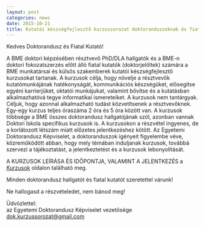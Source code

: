 ```yaml
---
layout: post
categories: news
date: 2015-10-21
title: Kutatói készségfejlesztő kurzussorozat doktoranduszoknak és fiatal kutatóknak
---
```


Kedves Doktorandusz és Fiatal Kutató!

A BME doktori képzésében résztvevő PhD/DLA hallgatók és a BME-n doktori fokozatszerzés előtt álló fiatal kutatók (doktorjelöltek) számára a BME munkatársai és külsős szakemberek kutatói készségfejlesztő kurzusokat tartanak. A kurzusok célja, hogy növelje a résztvevők kutatómunkájának hatékonyságát, kommunikációs készségüket, elősegítse egyéni karrierjüket, oktatói munkájukat, valamint bővítse és a kutatásban alkalmazhatóvá tegye informatikai ismereteiket.
A kurzusok nem tantárgyak. Céljuk, hogy azonnal alkalmazható tudást közvetítsenek a résztvevőknek. Egy-egy kurzus teljes óraszáma 2 óra és 5 óra között van. A kurzusok többsége a BME összes doktorandusz hallgatójának szól, azonban vannak Doktori Iskola specifikus kurzusok is. A kurzusokon a részvétel ingyenes, de a korlátozott létszám miatt előzetes jelentkezéshez kötött.
Az Egyetemi Doktorandusz Képviselet, a doktoranduszok igényeit figyelembe véve, közreműködött abban, hogy mely témában induljanak kurzusok, továbbá szervezi a tájékoztatást, a jelentkeztetést és a kurzusok lebonyolítását. 

A KURZUSOK LEÍRÁSA ÉS IDŐPONTJA, VALAMINT A JELENTKEZÉS a [Kurzusok](/lectures.html) oldalon található meg. 

Minden doktorandusz hallgatót és fiatal kutatót szeretettel várunk!

Ne hallogasd a részvételedet, nem bánod meg!

Üdvözlettel:<br/>
az Egyetemi Doktorandusz Képviselet vezetősége<br/>
dok.kurzussorozat@gmail.com
